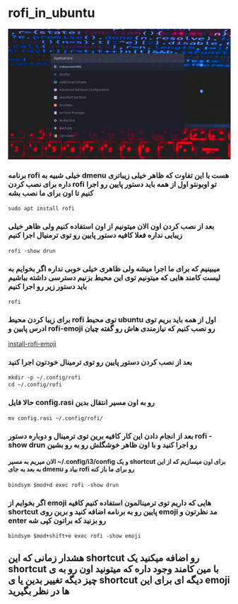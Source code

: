 # rofi_in_ubuntu

![Rofi](screenshot.png)

### برنامه rofi خیلی شبیه به dmenu هست با این تفاوت که ظاهر خیلی زیباتری داره برای نصب کردن rofi تو اوبونتو اول از همه باید دستور پایین رو اجرا کنیم تا اون برای ما نصب بشه

```
sudo apt install rofi
```

### بعد از نصب کردن اون الان میتونیم از اون استفاده کنیم ولی ظاهر خیلی زیبایی نداره فعلا کافیه دستور پایین رو توی ترمنیال اجرا کنیم

```
rofi -show drun
```

### میبینیم که برای ما اجرا میشه ولی ظاهری خیلی خوبی نداره اگر بخوایم به لیست کامند هایی که میتونیم توی این محیط بزنیم دسترسی داشته بباشیم باید دستور زیر رو اجرا کنیم

```
rofi
```

### برای زیبا کردن محیط rofi توی محیط ubuntu اول از همه باید بریم توی ادرس پایین و rofi-emoji رو نصب کنیم که نیازمندی هاش رو گفته چیان

[install-rofi-emoji](https://github.com/Mange/rofi-emoji?tab=readme-ov-file#compile-from-source)

### بعد از نصب کردن دستور پایین رو توی ترمینال خودتون اجرا کنید

```
mkdir -p ~/.config/rofi
cd ~/.config/rofi
```

### حالا فایل config.rasi رو به اون مسیر انتقال بدین

```
mv config.rasi ~/.config/rofi/
```

### بعد از انجام دادن این کار کافیه برین توی ترمینال و دوباره دستور rofi -show drun رو اجرا کنید و با اون ظاهر خوشگلش رو به رو بشین

#### الان میریم به مسیر ~/.config/i3/config و یک shortcut برای اون میسازیم که از این به بعد به جای dmenu بیاد و rofi رو برای ما باز کنه

```
bindsym $mod+d exec rofi -show drun
```

### اگر بخوایم از emoji هایی که داریم توی ترمینالمون استفاده کنیم کافیه shortcut پایین رو به برنامه اضافه کنید و برین روی emoji مد نظرتون و enter رو بزنید که براتون کپی شه

```
bindsym $mod+shift+e exec rofi -show emoji
```

## هشدار زمانی که این shortcut رو اضافه میکنید یک shortcut با مین کامند وجود داره که میتونید اون رو به ی چیز دیگه تغییر بدین یا ی shortcut دیگه ای برای این emoji ها در نظر بگیرید
